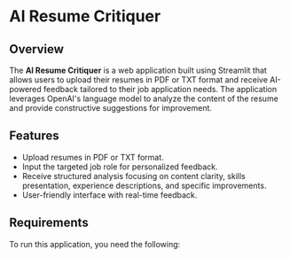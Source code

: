 # AI Resume Critiquer

## Overview

The **AI Resume Critiquer** is a web application built using Streamlit that allows users to upload their resumes in PDF or TXT format and receive AI-powered feedback tailored to their job application needs. The application leverages OpenAI's language model to analyze the content of the resume and provide constructive suggestions for improvement.

## Features

- Upload resumes in PDF or TXT format.
- Input the targeted job role for personalized feedback.
- Receive structured analysis focusing on content clarity, skills presentation, experience descriptions, and specific improvements.
- User-friendly interface with real-time feedback.

## Requirements

To run this application, you need the following: